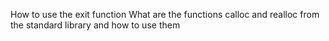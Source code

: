 How to use the exit function
What are the functions calloc and realloc from the standard library and how to use them
